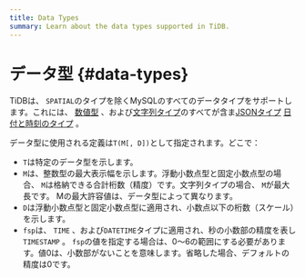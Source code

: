 ```yaml
---
title: Data Types
summary: Learn about the data types supported in TiDB.
---
```


# データ型 {#data-types}

TiDBは、 `SPATIAL`のタイプを除くMySQLのすべてのデータタイプをサポートします。これには、 [数値型](/data-type-numeric.md) 、および[文字列タイプ](/data-type-string.md)のすべてが含ま[JSONタイプ](/data-type-json.md) [日付と時刻のタイプ](/data-type-date-and-time.md) 。

データ型に使用される定義は`T(M[, D])`として指定されます。どこで：

-   `T`は特定のデータ型を示します。
-   `M`は、整数型の最大表示幅を示します。浮動小数点型と固定小数点型の場合、 `M`は格納できる合計桁数（精度）です。文字列タイプの場合、 `M`が最大長です。 Mの最大許容値は、データ型によって異なります。
-   `D`は浮動小数点型と固定小数点型に適用され、小数点以下の桁数（スケール）を示します。
-   `fsp`は、 `TIME` 、および`DATETIME`タイプに適用され、秒の小数部の精度を表し`TIMESTAMP` 。 `fsp`の値を指定する場合は、0〜6の範囲にする必要があります。値0は、小数部がないことを意味します。省略した場合、デフォルトの精度は0です。
